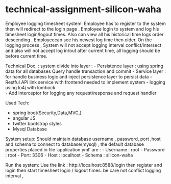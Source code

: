 # technical-assignment-silicon-waha
Employee logging timesheet system:
    Employee has to register to the system then will  redirect to the login page . 
  Employee login to system and log his timesheet login/logout times. Also can view all his historical time logs order descending .
  Employeecan see his newest log time then older.
  On the logging process , System will not accept logging interval conflict/intersect and
  also will not accept log in/out after current time, all logging should be before current time.


Technical Doc. :
 system divide into layer :
    - Persistence layer : using spring data for all databases Query handle transaction and commit
    - Service layer : for handle business logic and inject persistence layer to persist data
    - Restful API link service with frontend  needed to implement system
    - logging using lo4j with lombock  
    - Add interceptor for logging any request/response and request handler 


Used Tech:
 - spring boot(Security,Data,MVC,) 
 - angular JS
 - twitter bootstrap styles
 - Mysql Database


System setup:
     Should maintain database username , password, port ,host and schema to connect to database(mysql) , 
   the default database properties placed in file ’application.yml’ are :
     - Username : root
     - Password : root
     - Port: 3306
     - Host : localhost 
     - Schema : silicon-waha

Run the system: 
   Use the link : http://localhost:8588/login  then register and login then start timesheet login / logout times.
   be care not conflict logging interval ,


